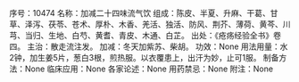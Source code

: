 序号：10474
名称：加减二十四味流气饮
组成：陈皮、半夏、升麻、干葛、甘草、泽泻、茯苓、苍术、厚朴、木香、羌活、独活、防风、荆芥、薄荷、黄芩、川芎、当归、生地、白芍、黄耆、青皮、木通、白芷。
出处：《疮疡经验全书》卷四。
主治：散走流注发。
加减：冬天加紫苏、柴胡。
功效：None
用法用量：水2钟，加生姜5片，葱白3根，煎热服。以衣覆患上，出汗为妙，止可1服。
制备方法：None
临床应用：None
各家论述：None
用药禁忌：None
附注：None
